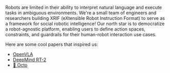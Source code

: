 Robots are limited in their ability to interpret natural language and execute tasks in ambiguous environments. We're a small team of engineers and researchers building XRIF (eXtensible Robot Instruction Format) to serve as a framework for social robotic intelligence! Our north star is to democratize a robot-agnostic platform, enabling users to define action spaces, constraints, and guardrails for their human-robot interaction use cases.

Here are some cool papers that inspired us:
- <a href="https://openvla.github.io/">OpenVLA</a>
- <a href="https://deepmind.google/discover/blog/rt-2-new-model-translates-vision-and-language-into-action/">DeepMind RT-2</a>
- <a href="https://octo-models.github.io/">🐙 Octo</a>
